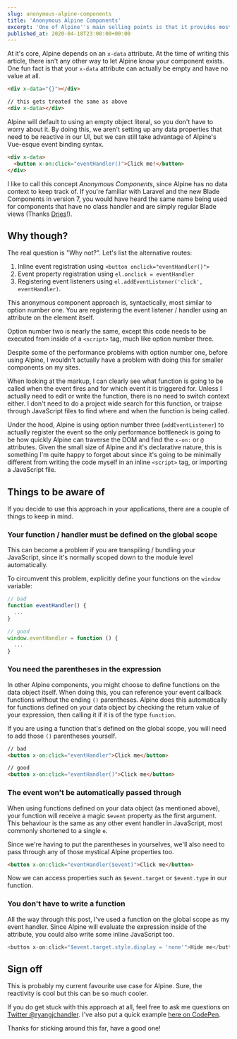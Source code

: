 ```yaml
---
slug: anonymous-alpine-components
title: 'Anonymous Alpine Components'
excerpt: 'One of Alpine''s main selling points is that it provides most of the reactive goodies that Vue and React do at a much lower cost. What if you don''t need reactivity for your site? Well, Alpine can definitely still fit into your stack!'
published_at: 2020-04-18T23:00:00+00:00
---
```

At it's core, Alpine depends on an `x-data` attribute. At the time of writing this article, there isn't any other way to let Alpine know your component exists. One fun fact is that your `x-data` attribute can actually be empty and have no value at all.

```html
<div x-data="{}"></div>

// this gets treated the same as above
<div x-data></div>
```

Alpine will default to using an empty object literal, so you don't have to worry about it. By doing this, we aren't setting up any data properties that need to be reactive in our UI, but we can still take advantage of Alpine's Vue-esque event binding syntax.

```html
<div x-data>
  <button x-on:click="eventHandler()">Click me!</button>
</div>
```

I like to call this concept _Anonymous Components_, since Alpine has no data context to keep track of. If you're familiar with Laravel and the new Blade Components in version 7, you would have heard the same name being used for components that have no class handler and are simply regular Blade views (Thanks [Dries](https://twitter.com/driesvints)!).

## Why though?

The real question is "Why not?". Let's list the alternative routes:

1. Inline event registration using `<button onclick="eventHandler()">`
2. Event property registration using `el.onclick = eventHandler`
2. Registering event listeners using `el.addEventListener('click', eventHandler)`.

This anonymous component approach is, syntactically, most similar to option number one. You are registering the event listener / handler using an attribute on the element itself. 

Option number two is nearly the same, except this code needs to be executed from inside of a `<script>` tag, much like option number three.

Despite some of the performance problems with option number one, before using Alpine, I wouldn't actually have a problem with doing this for smaller components on my sites.

When looking at the markup, I can clearly see what function is going to be called when the event fires and for which event it is triggered for. Unless I actually need to edit or write the function, there is no need to switch context either. I don't need to do a project wide search for this function, or traipse through JavaScript files to find where and when the function is being called.

Under the hood, Alpine is using option number three (`addEventListener`) to actually register the event so the only performance bottleneck is going to be how quickly Alpine can traverse the DOM and find the `x-on:` or `@` attributes. Given the small size of Alpine and it's declarative nature, this is something I'm quite happy to forget about since it's going to be minimally different from writing the code myself in an inline `<script>` tag, or importing a JavaScript file.

## Things to be aware of

If you decide to use this approach in your applications, there are a couple of things to keep in mind.

### Your function / handler must be defined on the global scope

This can become a problem if you are transpiling / bundling your JavaScript, since it's normally scoped down to the module level automatically. 

To circumvent this problem, explicitly define your functions on the `window` variable:

```javascript
// bad
function eventHandler() {
  ...
}

// good
window.eventHandler = function () {
  ...
}
```

### You need the parentheses in the expression

In other Alpine components, you might choose to define functions on the data object itself. When doing this, you can reference your event callback functions without the ending `()` parentheses. Alpine does this automatically for functions defined on your data object by checking the return value of your expression, then calling it if it is of the type `function`.

If you are using a function that's defined on the global scope, you will need to add those `()` parentheses yourself.

```html
// bad
<button x-on:click="eventHandler">Click me</button>

// good
<button x-on:click="eventHandler()">Click me</button>
```

### The event won't be automatically passed through

When using functions defined on your data object (as mentioned above), your function will receive a magic `$event` property as the first argument. This behaviour is the same as any other event handler in JavaScript, most commonly shortened to a single `e`.

Since we're having to put the parentheses in yourselves, we'll also need to pass through any of those mystical Alpine properties too.

```html
<button x-on:click="eventHandler($event)">Click me</button>
```

Now we can access properties such as `$event.target` or `$event.type` in our function.

### You don't have to write a function

All the way through this post, I've used a function on the global scope as my event handler. Since Alpine will evaluate the expression inside of the attribute, you could also write some inline JavaScript too.

```javascript
<button x-on:click="$event.target.style.display = 'none'">Hide me</button>
```

## Sign off

This is probably my current favourite use case for Alpine. Sure, the reactivity is cool but this can be so much cooler.

If you do get stuck with this approach at all, feel free to ask me questions on [Twitter @ryangjchandler](https://twitter.com/ryangjchandler). I've also put a quick example [here on CodePen](https://codepen.io/ryangjchandler/pen/wvKzypX?editors=1111).

Thanks for sticking around this far, have a good one!